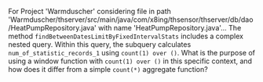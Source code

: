 For Project 'Warmduscher' considering file in path 'Warmduscher/thserver/src/main/java/com/x8ing/thsensor/thserver/db/dao/HeatPumpRepository.java' with name 'HeatPumpRepository.java'... 
The method `findBetweenDatesLimitByFixedIntervalStats` includes a complex nested query. Within this query, the subquery calculates `num_of_statistic_records_1` using `count(1) over ()`. What is the purpose of using a window function with `count(1) over ()` in this specific context, and how does it differ from a simple `count(*)` aggregate function?